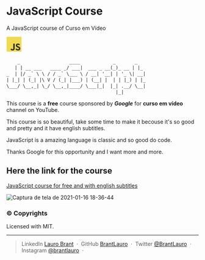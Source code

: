 # JavaScript Course
 A JavaScript course of Curso em Vídeo
 
 <a href="https://developer.mozilla.org/en-US/docs/Web/JavaScript" target="_blank"> <img src="https://raw.githubusercontent.com/devicons/devicon/master/icons/javascript/javascript-original.svg" alt="javascript" width="40" height="40"/> </a> 
 
 
 ```
     _                  ____            _       _   
    | | __ ___   ____ _/ ___|  ___ _ __(_)_ __ | |_ 
 _  | |/ _` \ \ / / _` \___ \ / __| '__| | '_ \| __|
| |_| | (_| |\ V / (_| |___) | (__| |  | | |_) | |_ 
 \___/ \__,_| \_/ \__,_|____/ \___|_|  |_| .__/ \__|
                                         |_|        
 ```

This course is a **free** course sponsored by **_Google_** for **curso em vídeo** channel on YouTube.

This course is so beautiful, take some time to make it becouse it's so good and pretty and it have english subtitles.

JavaScript is a amazing language is classic and so good do code.

Thanks Google for this opportunity and I want more and more.

## Here the link for the course

[JavaScript course for free and with english subtitles](https://www.youtube.com/watch?v=1-w1RfGIov4&list=PLHz_AreHm4dlsK3Nr9GVvXCbpQyHQl1o1)

![Captura de tela de 2021-01-16 18-36-44](https://user-images.githubusercontent.com/60024796/104825056-35431880-5836-11eb-80ac-f51e7b361b77.png)


### ©️ Copyrights

Licensed with MIT.

---

> LinkedIn [Lauro Brant](https://www.linkedin.com/in/lauro-brant-4858861b3/) &nbsp;&middot;&nbsp;
> GitHub [BrantLauro](https://github.com/BrantLauro) &nbsp;&middot;&nbsp;
> Twitter [@BrantLauro](https://twitter.com/BrantLauro) &nbsp;&middot;&nbsp;
> Instagram [@brantlauro](https://www.instagram.com/brantlauro/) &nbsp;&middot;&nbsp;
